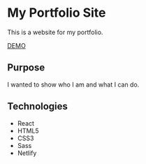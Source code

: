# My Portfolio Site

This is a website for my portfolio.

[DEMO](https://isaokozakai.me/)

## Purpose
I wanted to show who I am and what I can do.
 
## Technologies
- React
- HTML5
- CSS3
- Sass
- Netlify
